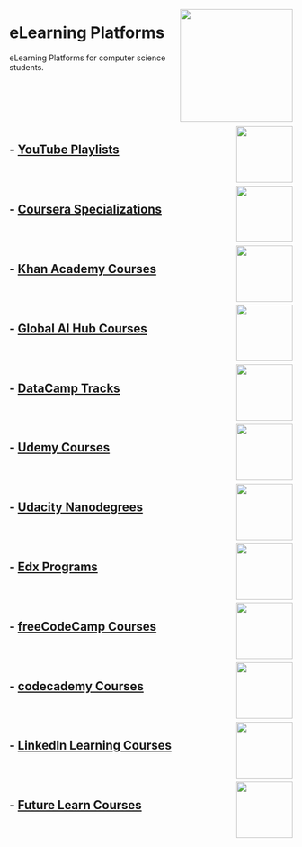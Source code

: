 <img align="right" width="200" src="https://github.com/cs-MohamedAyman/cs-MohamedAyman/blob/main/repos-logos/elearning-platforms.jpg"></img>

# eLearning Platforms
eLearning Platforms for computer science students.

<br><br>

<br><br>
<img align="right" width="100" src="https://github.com/cs-MohamedAyman/eLearning-Platforms/blob/master/org-logos/youtube.jpg"></img>

## - [YouTube Playlists](https://github.com/cs-MohamedAyman/eLearning-Platforms/blob/master/YouTube-Playlists/README.md)

<br><br>
<img align="right" width="100" src="https://github.com/cs-MohamedAyman/eLearning-Platforms/blob/master/org-logos/coursera.jpg"></img>

## - [Coursera Specializations](https://github.com/cs-MohamedAyman/eLearning-Platforms/blob/master/Coursera-Specializations/README.md)

<br><br>
<img align="right" width="100" src="https://github.com/cs-MohamedAyman/eLearning-Platforms/blob/master/org-logos/khanacademy.jpg"></img>

## - [Khan Academy Courses](https://github.com/cs-MohamedAyman/eLearning-Platforms/blob/master/Khan-Academy-Courses/README.md)

<br><br>
<img align="right" width="100" src="https://github.com/cs-MohamedAyman/eLearning-Platforms/blob/master/org-logos/globalaihub.jpg"></img>

## - [Global AI Hub Courses](https://github.com/cs-MohamedAyman/eLearning-Platforms/blob/master/Global-AI-Hub-Courses/README.md)

<br><br>
<img align="right" width="100" src="https://github.com/cs-MohamedAyman/eLearning-Platforms/blob/master/org-logos/datacamp.jpg"></img>

## - [DataCamp Tracks](https://github.com/cs-MohamedAyman/eLearning-Platforms/blob/master/DataCamp-Tracks/README.md)

<br><br>
<img align="right" width="100" src="https://github.com/cs-MohamedAyman/eLearning-Platforms/blob/master/org-logos/udemy.jpg"></img>

## - [Udemy Courses](https://github.com/cs-MohamedAyman/eLearning-Platforms/blob/master/Udemy-Courses/README.md)

<br><br>
<img align="right" width="100" src="https://github.com/cs-MohamedAyman/eLearning-Platforms/blob/master/org-logos/udacity.jpg"></img>

## - [Udacity Nanodegrees](https://github.com/cs-MohamedAyman/eLearning-Platforms/blob/master/Udacity-Nanodegrees/README.md)

<br><br>
<img align="right" width="100" src="https://github.com/cs-MohamedAyman/eLearning-Platforms/blob/master/org-logos/codeacademy.jpg"></img>

## - [Edx Programs](https://github.com/cs-MohamedAyman/eLearning-Platforms/blob/master/Edx-Programs/README.md)

<br><br>
<img align="right" width="100" src="https://github.com/cs-MohamedAyman/eLearning-Platforms/blob/master/org-logos/freecodecamp.jpg"></img>

## - [freeCodeCamp Courses](https://github.com/cs-MohamedAyman/eLearning-Platforms/blob/master/freeCodeCamp-Courses/README.md)

<br><br>
<img align="right" width="100" src="https://github.com/cs-MohamedAyman/eLearning-Platforms/blob/master/org-logos/codeacademy.jpg"></img>

## - [codecademy Courses](https://github.com/cs-MohamedAyman/eLearning-Platforms/blob/master/codecademy-Courses/README.md)

<br><br>
<img align="right" width="100" src="https://github.com/cs-MohamedAyman/eLearning-Platforms/blob/master/org-logos/linkedinlearning.jpg"></img>

## - [LinkedIn Learning Courses](https://github.com/cs-MohamedAyman/eLearning-Platforms/blob/master/LinkedIn-Learning-Courses/README.md)

<br><br>
<img align="right" width="100" src="https://github.com/cs-MohamedAyman/eLearning-Platforms/blob/master/org-logos/futurelearn.jpg"></img>

## - [Future Learn Courses](https://github.com/cs-MohamedAyman/eLearning-Platforms/blob/master/Future-Learn-Courses/README.md)
